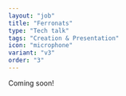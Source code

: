 ```yaml
---
layout: "job"
title: "Ferronats"
type: "Tech talk"
tags: "Creation & Presentation"
icon: "microphone"
variant: "v3"
order: "3"
---
```


Coming soon!